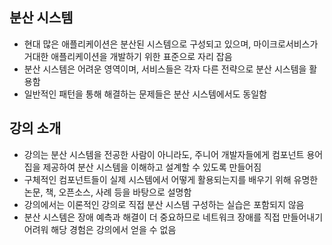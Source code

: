 ## 분산 시스템
- 현대 많은 애플리케이션은 분산된 시스템으로 구성되고 있으며, 마이크로서비스가 거대한 애플리케이션을 개발하기 위한 표준으로 자리 잡음
- 분산 시스템은 어려운 영역이며, 서비스들은 각자 다른 전략으로 분산 시스템을 활용함
- 일반적인 패턴을 통해 해결하는 문제들은 분산 시스템에서도 동일함

## 강의 소개
- 강의는 분산 시스템을 전공한 사람이 아니라도, 주니어 개발자들에게 컴포넌트 용어집을 제공하여 분산 시스템을 이해하고 설계할 수 있도록 만들어짐
- 구체적인 컴포넌트들이 실제 시스템에서 어떻게 활용되는지를 배우기 위해 유명한 논문, 책, 오픈소스, 사례 등을 바탕으로 설명함
- 강의에서는 이론적인 강의로 직접 분산 시스템 구성하는 실습은 포함되지 않음
- 분산 시스템은 장애 예측과 해결이 더 중요하므로 네트워크 장애를 직접 만들어내기 어려워 해당 경험은 강의에서 얻을 수 없음
